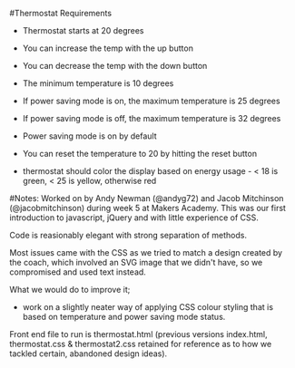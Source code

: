 #Thermostat Requirements

- Thermostat starts at 20 degrees

- You can increase the temp with the up button

- You can decrease the temp with the down button

- The minimum temperature is 10 degrees

- If power saving mode is on, the maximum temperature is 25 degrees

- If power saving mode is off, the maximum temperature is 32 degrees

- Power saving mode is on by default

- You can reset the temperature to 20 by hitting the reset button

- thermostat should color the display based on energy usage - < 18 is green, < 25 is yellow, otherwise red


#Notes:
Worked on by Andy Newman (@andyg72) and Jacob Mitchinson (@jacobmitchinson) during week 5 at Makers Academy.
This was our first introduction to javascript, jQuery and with little experience of CSS.

Code is reasionably elegant with strong separation of methods.

Most issues came with the CSS as we tried to match a design created by the coach, which involved an SVG image that we didn't have, so we compromised and used text instead.

What we would do to improve it;
  - work on a slightly neater way of applying CSS colour styling that is based on temperature and power saving mode status.

Front end file to run is thermostat.html (previous versions index.html, thermostat.css & thermostat2.css retained for reference as to how we tackled certain, abandoned design ideas).
